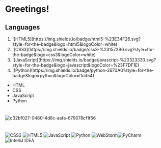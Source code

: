 # Greetings!

## Languages

<ol>
  <li>![HTML5](https://img.shields.io/badge/html5-%23E34F26.svg?style=for-the-badge&logo=html5&logoColor=white)</li>
  <li>![CSS3](https://img.shields.io/badge/css3-%231572B6.svg?style=for-the-badge&logo=css3&logoColor=white)</li>
  <li>![JavaScript](https://img.shields.io/badge/javascript-%23323330.svg?style=for-the-badge&logo=javascript&logoColor=%23F7DF1E)</li>
  <li>![Python](https://img.shields.io/badge/python-3670A0?style=for-the-badge&logo=python&logoColor=ffdd54)</li>
</ol>


- HTML
- CSS
- JavaScript
- Python

#
![c32bf027-0480-4d8c-aafa-679078cf1f56](https://github.com/CFokstuen/CFokstuen/assets/118830275/c8ccf8bf-c6cb-4231-8080-961550af3dbe)

#
![CSS3](https://img.shields.io/badge/css3-%231572B6.svg?style=for-the-badge&logo=css3&logoColor=white) ![HTML5](https://img.shields.io/badge/html5-%23E34F26.svg?style=for-the-badge&logo=html5&logoColor=white) ![JavaScript](https://img.shields.io/badge/javascript-%23323330.svg?style=for-the-badge&logo=javascript&logoColor=%23F7DF1E) ![Python](https://img.shields.io/badge/python-3670A0?style=for-the-badge&logo=python&logoColor=ffdd54) ![WebStorm](https://img.shields.io/badge/webstorm-143?style=for-the-badge&logo=webstorm&logoColor=white&color=black)![PyCharm](https://img.shields.io/badge/pycharm-143?style=for-the-badge&logo=pycharm&logoColor=black&color=black&labelColor=green) ![IntelliJ IDEA](https://img.shields.io/badge/IntelliJIDEA-000000.svg?style=for-the-badge&logo=intellij-idea&logoColor=white)


